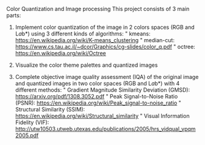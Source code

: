 Color Quantization and Image processing
This project consists of 3 main parts:
1.	Implement color quantization of the image in 2 colors spaces (RGB and L*a*b*) using 3 different kinds of algorithms:
"	kmeans: https://en.wikipedia.org/wiki/K-means_clustering
"	median-cut: https://www.cs.tau.ac.il/~dcor/Graphics/cg-slides/color_q.pdf
"	octree: https://en.wikipedia.org/wiki/Octree

2.	Visualize the color theme palettes and quantized images 

3.	Complete objective image quality assessment (IQA) of the original image and quantized images in two color spaces (RGB and L*a*b*) with 4 different methods:
"	Gradient Magnitude Similarity Deviation (GMSD): https://arxiv.org/pdf/1308.3052.pdf
"	Peak Signal-to-Noise Ratio (PSNR): https://en.wikipedia.org/wiki/Peak_signal-to-noise_ratio
"	Structural Similarity (SSIM): https://en.wikipedia.org/wiki/Structural_similarity
"	Visual Information Fidelity (VIF): http://utw10503.utweb.utexas.edu/publications/2005/hrs_vidqual_vpqm2005.pdf
